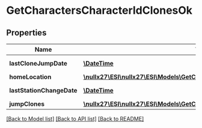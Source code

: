 # GetCharactersCharacterIdClonesOk

## Properties
Name | Type | Description | Notes
------------ | ------------- | ------------- | -------------
**lastCloneJumpDate** | [**\DateTime**](\DateTime.md) | last_clone_jump_date string | [optional] 
**homeLocation** | [**\nullx27\ESI\nullx27\ESI\Models\GetCharactersCharacterIdClonesHomeLocation**](GetCharactersCharacterIdClonesHomeLocation.md) |  | [optional] 
**lastStationChangeDate** | [**\DateTime**](\DateTime.md) | last_station_change_date string | [optional] 
**jumpClones** | [**\nullx27\ESI\nullx27\ESI\Models\GetCharactersCharacterIdClonesJumpClone[]**](GetCharactersCharacterIdClonesJumpClone.md) | jump_clones array | 

[[Back to Model list]](../README.md#documentation-for-models) [[Back to API list]](../README.md#documentation-for-api-endpoints) [[Back to README]](../README.md)


